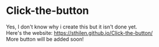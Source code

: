 # Click-the-button
Yes, I don't know why i create this but it isn't done yet.<br>
Here's the website: https://sthilen.github.io/Click-the-button/<br>
More button will be added soon!
